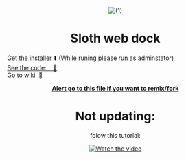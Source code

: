 <div align="center">
  
  ![ (1)](https://avatars.githubusercontent.com/u/230787001?v=4)
#                     **Sloth web dock**   
<div align="left">
  
[Get the installer ⬇️](https://github.com/parkertripoli-wq/sloth-web/blob/main/installer.bat)    (While runing please run as adminstator)    
[See the code:‎ ‎ ‎ ‎ ‎ ‎📄](https://github.com/parkertripoli-wq/sloth-web)  
[Go to wiki‎ ‎ ‎ ‎ ‎ ‎‎ ‎  ‎‎  ‎‎  ‎ 📰](https://github.com/parkertripoli-wq/sloth-web/wiki)

<div align="center">

**[Alert go to this file if you want to remix/fork](https://github.com/parkertripoli-wq/sloth-web/blob/main/%E1%B4%B5%E1%B6%A0%20%CA%B8%E1%B4%BC%E1%B5%81%20%E1%B4%AC%E1%B4%BF%E1%B4%B1%20%E1%B4%B3%E1%B4%BC%E1%B4%B5%E1%B4%BA%E1%B4%B3%20%E1%B5%80%E1%B4%BC%20%E1%B4%BF%E1%B4%B1%E1%B4%B9%E1%B4%B5%CB%A3%20%E1%B5%92%CA%B3%20%E1%B6%A0%E1%B5%92%CA%B3%E1%B5%8F%20.%E1%B5%97%CA%B0%E1%B6%A6%CB%A2%20%E1%B4%BE%E1%B4%BF%E1%B4%BC%E1%B4%B6%E1%B4%B1%E1%B6%9C%E1%B5%80%20%E1%B4%BE%E1%B4%B8%E1%B4%B1%E1%B4%AC%CB%A2%E1%B4%B1%20%E1%B6%9C%E1%B4%BF%E1%B4%B1%E1%B4%B0%E1%B4%B5%E1%B5%80%20%E1%B4%B9%E1%B4%B1%20%E1%B4%B5%E1%B4%BA%20%CA%B8%E1%B4%BC%E1%B5%81%E1%B4%BF%20%E1%B4%BF%E1%B4%B1%E1%B4%B9%E1%B4%B5%CB%A3%20%E1%B5%92%CA%B3%20%E1%B6%A0%E1%B5%92%CA%B3%E1%B5%8F)**



# Not updating:

folow this tutorial:

[![Watch the video](https://i.ibb.co/4RFwzFGr/Screenshot-2025-09-20-124257.png)](https://youtu.be/jAGZSXCP_3Y)
